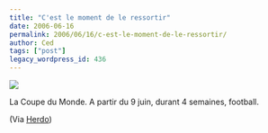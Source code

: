 ```yaml
---
title: "C'est le moment de le ressortir"
date: 2006-06-16
permalink: 2006/06/16/c-est-le-moment-de-le-ressortir/
author: Ced
tags: ["post"]
legacy_wordpress_id: 436
---
```


<img src="https://64k.be/wp-content/uploads/2006/humour/wereldbeker.jpg" />

La Coupe du Monde. A partir du 9 juin, durant 4 semaines, football.

<!-- excerpt -->

(Via <a href="http://herdo.be/blog/" hreflang="fr">Herdo</a>)
